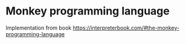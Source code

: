 # Monkey programming language
Implementation from book https://interpreterbook.com/#the-monkey-programming-language
